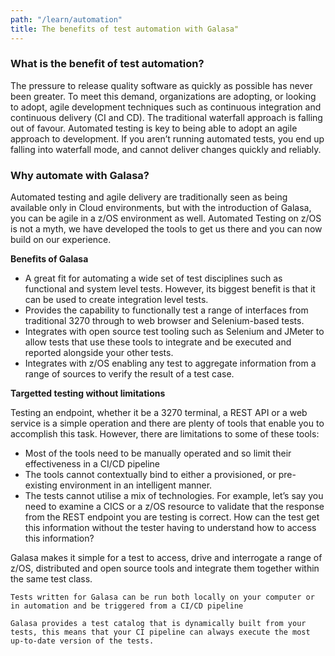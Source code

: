```yaml
---
path: "/learn/automation"
title: The benefits of test automation with Galasa"
---
```


### What is the benefit of test automation?
<p>The pressure to release quality software as quickly as possible has never been greater. To meet this demand, organizations are adopting, 
or looking to adopt, agile development techniques such as continuous integration and continuous delivery (CI and CD). The traditional 
waterfall approach is falling out of favour. Automated testing is key to being able to adopt an agile approach to development. If you 
aren’t running automated tests, you end up falling into waterfall mode, and cannot deliver changes quickly and reliably. </p>

### Why automate with Galasa?
<p>Automated testing and agile delivery are traditionally seen as being available only in Cloud environments, but with the introduction of 
Galasa, you can be agile in a z/OS environment as well. Automated Testing on z/OS is not a myth, we have developed the tools to get us 
there and you can now build on our experience. </p> 

<b>Benefits of Galasa</b>
- A great fit for automating a wide set of test disciplines such as functional and system level tests. However, its biggest benefit is that it can be used to create integration level tests.
- Provides the capability to functionally test a range of interfaces from traditional 3270 through to web browser and Selenium-based tests.  
- Integrates with open source test tooling such as Selenium and JMeter to allow tests that use these tools to integrate and be executed and reported alongside your other tests.
- Integrates with z/OS enabling any test to aggregate information from a range of sources to verify the result of a test case.

<b>Targetted testing without limitations</b>
<p>Testing an endpoint, whether it be a 3270 terminal, a REST API or a web service is a simple operation and there are plenty of tools 
that enable you to accomplish this task.  However, there are  limitations to some of these tools:</p>

-	Most of the tools need to be manually operated and so limit their effectiveness in a CI/CD pipeline
-	The tools cannot contextually bind to either a provisioned, or pre-existing environment in an intelligent manner.
-	The tests cannot utilise a mix of technologies.  For example, let’s say you need to examine a CICS or a z/OS resource to validate that 
the response from the REST endpoint you are testing is correct.  How can the test get this information without the tester having to
understand how to access this information?

<p>Galasa makes it simple for a test to access, drive and interrogate a range of z/OS, distributed and open source tools and integrate them 
together within the same test class. </p>

```Tests written for Galasa can be run both locally on your computer or in automation and be triggered from a CI/CD pipeline```

```Galasa provides a test catalog that is dynamically built from your tests, this means that your CI pipeline can always execute the most up-to-date version of the tests.```




